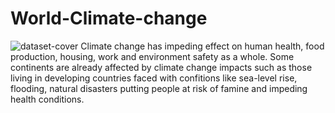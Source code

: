 # World-Climate-change
![dataset-cover](https://user-images.githubusercontent.com/91852444/198893745-dd4d4dfe-fc93-4a99-9952-553692551b01.jpg)
Climate change has impeding effect on human health, food production, housing, work and environment safety as a whole. Some continents are already affected by climate change impacts such as those living in developing countries faced with confitions like sea-level rise, flooding, natural disasters  putting people at risk of famine and impeding health conditions.
